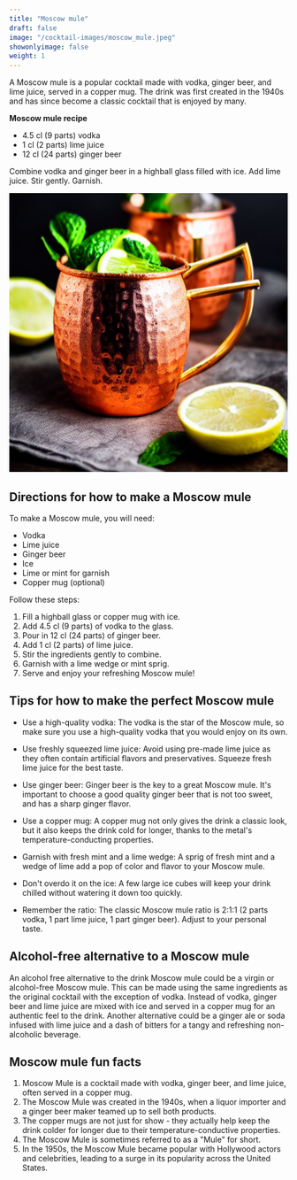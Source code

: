 ```yaml
---
title: "Moscow mule"
draft: false
image: "/cocktail-images/moscow_mule.jpeg"
showonlyimage: false
weight: 1
---
```


A Moscow mule is a popular cocktail made with vodka, ginger beer, and lime juice, served in a copper mug. The drink was first created in the 1940s and has since become a classic cocktail that is enjoyed by many.

<!--more-->

**Moscow mule recipe**

- 4.5 cl (9 parts) vodka
- 1 cl (2 parts) lime juice
- 12 cl (24 parts) ginger beer


Combine vodka and ginger beer in a highball glass filled with ice. Add lime juice. Stir gently. Garnish.

![](/cocktail-images/moscow_mule.jpeg)


## Directions for how to make a Moscow mule

To make a Moscow mule, you will need:
- Vodka
- Lime juice
- Ginger beer
- Ice
- Lime or mint for garnish
- Copper mug (optional)

Follow these steps:
1. Fill a highball glass or copper mug with ice.
2. Add 4.5 cl (9 parts) of vodka to the glass.
3. Pour in 12 cl (24 parts) of ginger beer.
4. Add 1 cl (2 parts) of lime juice.
5. Stir the ingredients gently to combine.
6. Garnish with a lime wedge or mint sprig.
7. Serve and enjoy your refreshing Moscow mule!

## Tips for how to make the perfect Moscow mule

-  Use a high-quality vodka: The vodka is the star of the Moscow mule, so make sure you use a high-quality vodka that you would enjoy on its own.

- Use freshly squeezed lime juice: Avoid using pre-made lime juice as they often contain artificial flavors and preservatives. Squeeze fresh lime juice for the best taste.

- Use ginger beer: Ginger beer is the key to a great Moscow mule. It's important to choose a good quality ginger beer that is not too sweet, and has a sharp ginger flavor.

- Use a copper mug: A copper mug not only gives the drink a classic look, but it also keeps the drink cold for longer, thanks to the metal's temperature-conducting properties.

- Garnish with fresh mint and a lime wedge: A sprig of fresh mint and a wedge of lime add a pop of color and flavor to your Moscow mule. 

- Don't overdo it on the ice: A few large ice cubes will keep your drink chilled without watering it down too quickly. 

- Remember the ratio: The classic Moscow mule ratio is 2:1:1 (2 parts vodka, 1 part lime juice, 1 part ginger beer). Adjust to your personal taste.

## Alcohol-free alternative to a Moscow mule

An alcohol free alternative to the drink Moscow mule could be a virgin or alcohol-free Moscow mule. This can be made using the same ingredients as the original cocktail with the exception of vodka. Instead of vodka, ginger beer and lime juice are mixed with ice and served in a copper mug for an authentic feel to the drink. Another alternative could be a ginger ale or soda infused with lime juice and a dash of bitters for a tangy and refreshing non-alcoholic beverage.

## Moscow mule fun facts

1. Moscow Mule is a cocktail made with vodka, ginger beer, and lime juice, often served in a copper mug.
2. The Moscow Mule was created in the 1940s, when a liquor importer and a ginger beer maker teamed up to sell both products.
3. The copper mugs are not just for show - they actually help keep the drink colder for longer due to their temperature-conductive properties.
4. The Moscow Mule is sometimes referred to as a "Mule" for short.
5. In the 1950s, the Moscow Mule became popular with Hollywood actors and celebrities, leading to a surge in its popularity across the United States.
